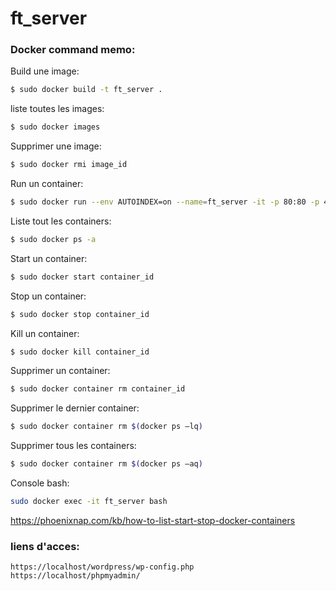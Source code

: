 # ft_server

### **Docker command memo:**
Build une image:
 ```sh
 $ sudo docker build -t ft_server .
 ```
 liste toutes les images:
 ```sh
 $ sudo docker images
 ```
Supprimer une image:
```sh
$ sudo docker rmi image_id
```
 Run un container:
 ```sh
 $ sudo docker run --env AUTOINDEX=on --name=ft_server -it -p 80:80 -p 443:443 ft_server
 ```
   Liste tout les containers:
 ```sh
 $ sudo docker ps -a
 ```
 Start un container:
 ```sh
 $ sudo docker start container_id
 ```
 Stop un container:
 ```sh
 $ sudo docker stop container_id
 ```
 Kill un container:
 ```sh
 $ sudo docker kill container_id
 ```
 Supprimer un container:
 ```sh
 $ sudo docker container rm container_id
 ```
  Supprimer le dernier container:
 ```sh
 $ sudo docker container rm $(docker ps –lq)
 ```
 Supprimer tous les containers:
 ```sh
 $ sudo docker container rm $(docker ps –aq)
 ```
 Console bash:
 ```sh
 sudo docker exec -it ft_server bash
 ```
 https://phoenixnap.com/kb/how-to-list-start-stop-docker-containers

### **liens d'acces:**

 `https://localhost/wordpress/wp-config.php`
 `https://localhost/phpmyadmin/`